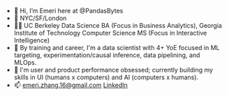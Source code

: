 - 👋 Hi, I’m Emeri here at @PandasBytes
- 📍 NYC/SF/London
- 🧑‍🎓 UC Berkeley Data Science BA (Focus in Business Analytics), Georgia Institute of Technology Computer Science MS (Focus in Interactive Intelligence)
- 🏢 By training and career, I'm a data scientist with 4+ YoE focused in ML targeting, experimentation/causal inference, data pipelining, and MLOps. 
- 👀 I'm user and product performance obsessed; currently building my skills in UI (humans x computers) and AI (computers x humans).
- 📫 emeri.zhang.16@gmail.com [LinkedIn](https://www.linkedin.com/in/emeri-z/)

<!---
PandasBytes/PandasBytes is a ✨ special ✨ repository because its `README.md` (this file) appears on your GitHub profile.
You can click the Preview link to take a look at your changes.
--->
